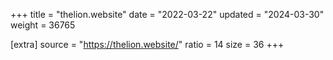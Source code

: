 +++
title = "thelion.website"
date = "2022-03-22"
updated = "2024-03-30"
weight = 36765

[extra]
source = "https://thelion.website/"
ratio = 14
size = 36
+++
